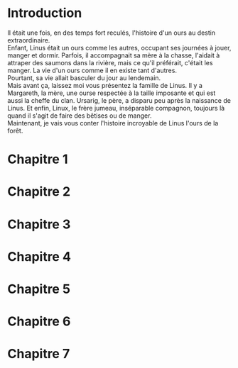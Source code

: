 # Introduction
Il était une fois, en des temps fort reculés, l'histoire d'un ours au destin extraordinaire.  
Enfant, Linus était un ours comme les autres, occupant ses journées à jouer, manger et dormir. Parfois, il accompagnait sa mère à la chasse, l'aidait à attraper des saumons dans la rivière, mais ce qu'il préférait, c'était les manger. La vie d'un ours comme il en existe tant d'autres.  
Pourtant, sa vie allait basculer du jour au lendemain.   
Mais avant ça, laissez moi vous présentez la famille de Linus. Il y a Margareth, la mère, une ourse respectée à la taille imposante et qui est aussi la cheffe du clan. Ursarig, le père, a disparu peu après la naissance de Linus. Et enfin, Linux, le frère jumeau, inséparable compagnon, toujours là quand il s'agit de faire des bêtises ou de manger.  
Maintenant, je vais vous conter l'histoire incroyable de Linus l'ours de la forêt. 

# Chapitre 1 


# Chapitre 2


# Chapitre 3


# Chapitre 4


# Chapitre 5


# Chapitre 6


# Chapitre 7


